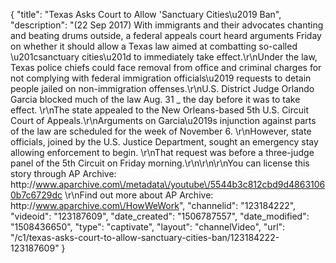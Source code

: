 {
    "title": "Texas Asks Court to Allow 'Sanctuary Cities\u2019 Ban",
    "description": "(22 Sep 2017) With immigrants and their advocates chanting and beating drums outside, a federal appeals court heard arguments Friday on whether it should allow a Texas law aimed at combatting so-called \u201csanctuary cities\u201d to immediately take effect.\r\nUnder the law, Texas police chiefs could face removal from office and criminal charges for not complying with federal immigration officials\u2019 requests to detain people jailed on non-immigration offenses.\r\nU.S. District Judge Orlando Garcia blocked much of the law Aug. 31 _ the day before it was to take effect. \r\nThe state appealed to the New Orleans-based 5th U.S. Circuit Court of Appeals.\r\nArguments on Garcia\u2019s injunction against parts of the law are scheduled for the week of November 6. \r\nHowever, state officials, joined by the U.S. Justice Department, sought an emergency stay allowing enforcement to begin. \r\nThat request was before a three-judge panel of the 5th Circuit on Friday morning.\r\n\r\n\r\nYou can license this story through AP Archive: http:\/\/www.aparchive.com\/metadata\/youtube\/5544b3c812cbd9d48631060b7c6729dc \r\nFind out more about AP Archive: http:\/\/www.aparchive.com\/HowWeWork",
    "channelid": "123184222",
    "videoid": "123187609",
    "date_created": "1506787557",
    "date_modified": "1508436650",
    "type": "captivate",
    "layout": "channelVideo",
    "url": "\/c1\/texas-asks-court-to-allow-sanctuary-cities-ban\/123184222-123187609"
}